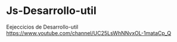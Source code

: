 # Js-Desarrollo-util

Eejeccicios de Desarrollo-util
https://www.youtube.com/channel/UC25LsWhNNvxOL-1mataCp_Q
